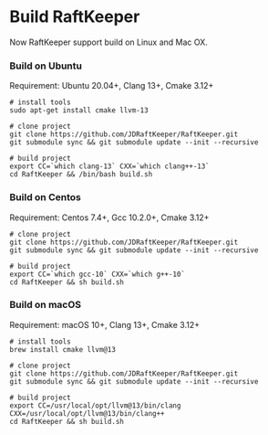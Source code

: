 # Build RaftKeeper

Now RaftKeeper support build on Linux and Mac OX.

### Build on Ubuntu

Requirement: Ubuntu 20.04+, Clang 13+, Cmake 3.12+
```
# install tools
sudo apt-get install cmake llvm-13
 
# clone project
git clone https://github.com/JDRaftKeeper/RaftKeeper.git
git submodule sync && git submodule update --init --recursive
 
# build project
export CC=`which clang-13` CXX=`which clang++-13`
cd RaftKeeper && /bin/bash build.sh
```

### Build on Centos

Requirement: Centos 7.4+, Gcc 10.2.0+, Cmake 3.12+
```
# clone project
git clone https://github.com/JDRaftKeeper/RaftKeeper.git
git submodule sync && git submodule update --init --recursive

# build project
export CC=`which gcc-10` CXX=`which g++-10`
cd RaftKeeper && sh build.sh
```

### Build on macOS

Requirement: macOS 10+, Clang 13+, Cmake 3.12+

```
# install tools
brew install cmake llvm@13
 
# clone project
git clone https://github.com/JDRaftKeeper/RaftKeeper.git
git submodule sync && git submodule update --init --recursive
 
# build project
export CC=/usr/local/opt/llvm@13/bin/clang CXX=/usr/local/opt/llvm@13/bin/clang++
cd RaftKeeper && sh build.sh
```